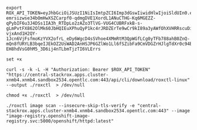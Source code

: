     export ROX_API_TOKEN=eyJhbGciOiJSUzI1NiIsImtpZCI6Imp3dGswIiwidHlwIjoiSldUIn0.eyJhdWQiOlsiaHR0cHM6Ly9zdGFja3JveC5pby9qd3Qtc291cmNlcyNhcGktdG9rZW5zIl0sImV4cCI6MTcyNDkzMjY5MywiaWF0IjoxNjkzMzk2NjkzLCJpc3MiOiJodHRwczovL3N0YWNrcm94LmlvL2p3dCIsImp0aSI6ImM0MjY1ZWFkLWUwZWMtNGMyNS1hNjI3LTM5M2RmYzI5ODI1MSIsIm5hbWUiOiJhZG1pbiIsInJvbGVzIjpbIkFkbWluIl19.kuBrFfJSnL7rLxEa0KlHBOwO57zXrzjD46KMyFxXEvU4ZiYP65ttOKr4e5xJ1hdUUqiVlyB2B9QcIezytsMxIjvymnrV2clZfiV4L72QRYxepXKRuLPlePWI-emrsizwse34bOmHwXSZCarpf0-qdmgDVE1XordL1ANuCTHG-Kq6MGEZZ-qPybIF6u3J4DSs1IA3h_RTDpLo2zAZo3TlVG-VUG4CUBRFxkB-s-gLmPvtFX862OlMk60JbHQIEuXPhuQyP1kc4rJRDZErTe9wCr9kI89a3yAWfOhXVHRRscuDi_7XC1oy9D13FMoPSE2Ou11MGEzuFOouR8Hn8Y_n8uQ6E99W4GwLJ-vjxAnd1H2QY-1Jcn6VjFsfmoKzYVX2ofrL_eDy6WgcD4sSVhoe4XMmRtM3QpWGfLCg0yTFb788ahB0ZnQ-mQn8fURYLB3bqeIJEkOZ2UsWAD2AnHSJP6GZlWo1Ll6fSZibFa9CmVDGZrHJlgTdXr0c94Bxu2NGH7Z6TMfWaaL7CPUAppT83PYyTWkkRpAqIfq1d1etI8wzXPwZsAFU82U2rS7rSNE0pXj9EJduCqgWFQi00e39ghtTxn5uwC2ZEj266vQTKC3_flqZ1ITud5h1kcdIUPjEajcsF3-EH8hdVsG0hM5_3D6ij4nTLbmTjzTI6VLErrs

    set +x

    curl -s -k -L -H "Authorization: Bearer $ROX_API_TOKEN" "https://central-stackrox.apps.cluster-xnmb4.xnmb4.sandbox2534.opentlc.com:443/api/cli/download/roxctl-linux" --output ./roxctl  > /dev/null

    chmod +x ./roxctl  > /dev/null

    ./roxctl image scan --insecure-skip-tls-verify -e "central-stackrox.apps.cluster-xnmb4.xnmb4.sandbox2534.opentlc.com:443" --image "image-registry.openshift-image-registry.svc:5000/openshift/httpd:latest"